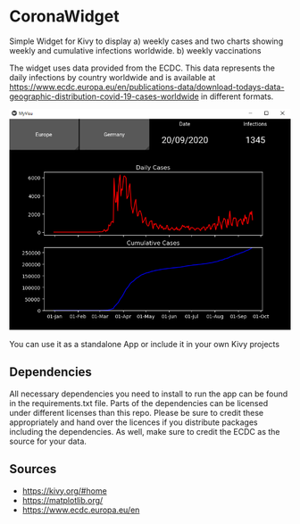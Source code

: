 # CoronaWidget
Simple Widget for Kivy to display 
a) weekly cases and two charts showing weekly and cumulative infections worldwide.
b) weekly vaccinations

The widget uses data provided from the ECDC. This data represents the daily infections by country worldwide and is available at https://www.ecdc.europa.eu/en/publications-data/download-todays-data-geographic-distribution-covid-19-cases-worldwide in different formats.

![Screenshot](https://github.com/HaikoKrais/CoronaWidget/blob/master/Screenshot.PNG)

You can use it as a standalone App or include it in your own Kivy projects

## Dependencies
All necessary dependencies you need to install to run the app can be found in the requirements.txt file.
Parts of the dependencies can be licensed under different licenses than this repo. Please be sure to credit these appropriately and hand over the licences if you distribute packages including the dependencies.
As well, make sure to credit the ECDC as the source for your data.

## Sources
* https://kivy.org/#home
* https://matplotlib.org/
* https://www.ecdc.europa.eu/en
